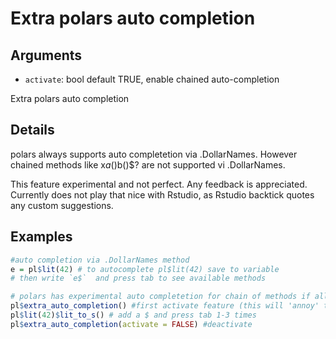 # Extra polars auto completion

## Arguments

- `activate`: bool default TRUE, enable chained auto-completion

Extra polars auto completion

## Details

polars always supports auto completetion via .DollarNames. However chained methods like x$a()$b()$? are not supported vi .DollarNames.

This feature experimental and not perfect. Any feedback is appreciated. Currently does not play that nice with Rstudio, as Rstudio backtick quotes any custom suggestions.

## Examples

```r
#auto completion via .DollarNames method
e = pl$lit(42) # to autocomplete pl$lit(42) save to variable
# then write `e$`  and press tab to see available methods

# polars has experimental auto completetion for chain of methods if all on the same line
pl$extra_auto_completion() #first activate feature (this will 'annoy' the Rstudio auto-completer)
pl$lit(42)$lit_to_s() # add a $ and press tab 1-3 times
pl$extra_auto_completion(activate = FALSE) #deactivate
```